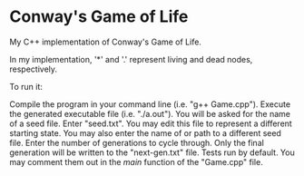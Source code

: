 # Conway's Game of Life

My C++ implementation of Conway's Game of Life.

In my implementation, '*' and '.' represent living and dead nodes, respectively.


To run it:

Compile the program in your command line (i.e. "g++ Game.cpp").
Execute the generated executable file (i.e. "./a.out").
You will be asked for the name of a seed file. Enter "seed.txt". You may edit this file to represent a different starting state. You may also enter the name of or path to a different seed file.
Enter the number of generations to cycle through. Only the final generation will be written to the "next-gen.txt" file.
Tests run by default. You may comment them out in the <em>main</em> function of the "Game.cpp" file.


